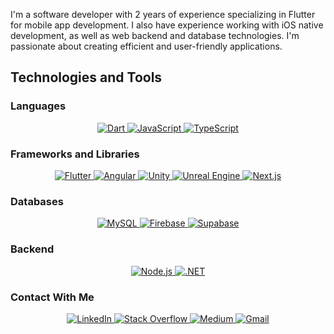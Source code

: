 
<p>
    I'm a software developer with 2 years of experience specializing in Flutter for mobile app development. I also have experience working with iOS native development, as well as web backend and database technologies. I'm passionate about creating efficient and user-friendly applications.
  </p>



## Technologies and Tools

### Languages
<p align="center">
  <a href="https://dart.dev/" target="_blank">
    <img src="https://img.shields.io/badge/Dart-%230175C2?style=for-the-badge&logo=dart&logoColor=white" alt="Dart" />
  </a>
  <a href="https://www.javascript.com/" target="_blank">
    <img src="https://img.shields.io/badge/JavaScript-%23323330?style=for-the-badge&logo=javascript&logoColor=white" alt="JavaScript" />
  </a>
  <a href="https://www.typescriptlang.org/" target="_blank">
    <img src="https://img.shields.io/badge/TypeScript-%232B7BB9?style=for-the-badge&logo=typescript&logoColor=white" alt="TypeScript" />
  </a>
</p>

### Frameworks and Libraries
<p align="center">
  <a href="https://flutter.dev/" target="_blank">
    <img src="https://img.shields.io/badge/Flutter-%2302569B?style=for-the-badge&logo=flutter&logoColor=white" alt="Flutter" />
  </a>
  <a href="https://angular.io/" target="_blank">
    <img src="https://img.shields.io/badge/Angular-%23000?style=for-the-badge&logo=angular&logoColor=white" alt="Angular" />
  </a>
  <a href="https://unity.com/" target="_blank">
    <img src="https://img.shields.io/badge/Unity-%232F0F3?style=for-the-badge&logo=unity&logoColor=white" alt="Unity" />
  </a>
  <a href="https://www.unrealengine.com/" target="_blank">
    <img src="https://img.shields.io/badge/Unreal%20Engine-%234C566A?style=for-the-badge&logo=unrealengine&logoColor=white" alt="Unreal Engine" />
  </a>
  <a href="https://nextjs.org/" target="_blank">
    <img src="https://img.shields.io/badge/Next.js-%23000000?style=for-the-badge&logo=next.js&logoColor=white" alt="Next.js" />
  </a>
</p>

### Databases
<p align="center">
  <a href="https://www.mysql.com/" target="_blank">
    <img src="https://img.shields.io/badge/MySQL-%234479A1?style=for-the-badge&logo=mysql&logoColor=white" alt="MySQL" />
  </a>
  <a href="https://firebase.google.com/" target="_blank">
    <img src="https://img.shields.io/badge/Firebase-%23039BE5?style=for-the-badge&logo=firebase&logoColor=white" alt="Firebase" />
  </a>
  <a href="https://supabase.com/" target="_blank">
    <img src="https://img.shields.io/badge/Supabase-%2342A5F5?style=for-the-badge&logo=supabase&logoColor=white" alt="Supabase" />
  </a>
</p>

### Backend
<p align="center">
  <a href="https://nodejs.org/" target="_blank">
    <img src="https://img.shields.io/badge/Node.js-%2343853B?style=for-the-badge&logo=node.js&logoColor=white" alt="Node.js" />
  </a>
  <a href="https://dotnet.microsoft.com/" target="_blank">
    <img src="https://img.shields.io/badge/.NET-%235C2D91?style=for-the-badge&logo=dotnet&logoColor=white" alt=".NET" />
  </a>
</p>

### Contact With Me
<p align="center">
  <a href="https://www.linkedin.com/in/ceren-canbaz-65a7b422a" target="_blank">
    <img src="https://img.shields.io/badge/LinkedIn-%230077B5?style=for-the-badge&logo=linkedin&logoColor=white" alt="LinkedIn" />
  </a>
  <a href="https://stackoverflow.com/users/26527120/ceren" target="_blank">
    <img src="https://img.shields.io/badge/Stack%20Overflow-FE7A16?style=for-the-badge&logo=stackoverflow&logoColor=white" alt="Stack Overflow" />
  </a>
  <a href="https://medium.com/@ceren_canbaz" target="_blank">
    <img src="https://img.shields.io/badge/Medium-00AB6C?style=for-the-badge&logo=medium&logoColor=white" alt="Medium" />
  </a>
  <a href="mailto:cerenzcanbaz@gmail.com" target="_blank">
    <img src="https://img.shields.io/badge/Gmail-%23D14836?style=for-the-badge&logo=gmail&logoColor=white" alt="Gmail" />
  </a>
</p>
